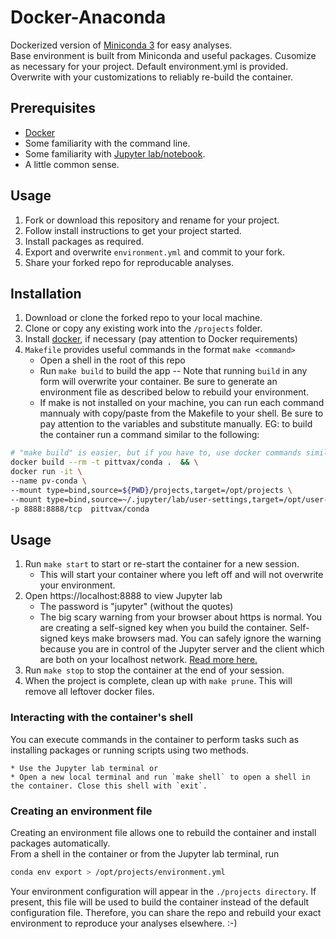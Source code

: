 # Docker-Anaconda

Dockerized version of [Miniconda 3](https://hub.docker.com/r/continuumio/miniconda3/) for easy analyses.  
Base environment is built from Miniconda and useful packages. Cusomize as necessary for your project.
Default environment.yml is provided. Overwrite with your customizations to reliably re-build the container.

## Prerequisites

* [Docker](https://docs.docker.com/)
* Some familiarity with the command line.  
* Some familiarity with [Jupyter lab/notebook](http://jupyterlab.readthedocs.io/en/stable/#).  
* A little common sense.  

## Usage

1. Fork or download this repository and rename for your project.  
1. Follow install instructions to get your project started.  
1. Install packages as required.  
1. Export and overwrite `environment.yml` and commit to your fork.  
1. Share your forked repo for reproducable analyses.

## Installation  

1. Download or clone the forked repo to your local machine.
1. Clone or copy any existing work into the `/projects` folder.  
1. Install [docker](https://docs.docker.com/), if necessary (pay attention to Docker requirements)
1. `Makefile` provides useful commands in the format `make <command>`  
    * Open a shell in the root of this repo  
    * Run `make build` to build the app  -- Note that running `build` in any form will overwrite your container. Be sure to generate an environment file as described below to rebuild your environment.  
    * If make is not installed on your machine, you can run each command mannualy with copy/paste from the Makefile to your shell. Be sure to pay attention to the variables and substitute manually. EG: to build the container run a command similar to the following:  

```bash
# "make build" is easier, but if you have to, use docker commands similar to this
docker build --rm -t pittvax/conda .  && \
docker run -it \
--name pv-conda \
--mount type=bind,source=${PWD}/projects,target=/opt/projects \
--mount type=bind,source=~/.jupyter/lab/user-settings,target=/opt/user-settings \
-p 8888:8888/tcp  pittvax/conda
```

## Usage

1. Run `make start` to start or re-start the container for a new session.  
    * This will start your container where you left off and will not overwrite your environment.  
1. Open https://localhost:8888 to view Jupyter lab  
    * The password is "jupyter" (without the quotes)
    * The big scary warning from your browser about https is normal. You are creating a  self-signed key when you build the container. Self-signed keys make browsers mad. You can safely ignore the warning because you are in control of the Jupyter server and the client which are both on your localhost network. [Read more here.](http://jupyter-notebook.readthedocs.io/en/latest/public_server.html#using-ssl-for-encrypted-communication)
1. Run `make stop` to stop the container at the end of your session.  
1. When the project is complete, clean up with `make prune`. This will remove all leftover docker files.

### Interacting with the container's shell  

You can execute commands in the container to perform tasks such as installing packages or running scripts using two methods.  

    * Use the Jupyter lab terminal or  
    * Open a new local terminal and run `make shell` to open a shell in the container. Close this shell with `exit`.  

### Creating an environment file  

Creating an environment file allows one to rebuild the container and install packages automatically.  
From a shell in the container or from the Jupyter lab terminal, run  

```bash  
conda env export > /opt/projects/environment.yml  
```

Your environment configuration will appear in the `./projects directory`. If present, this file will be used to build the container instead of the default configuration file. Therefore, you can share the repo and rebuild your exact environment to reproduce your analyses elsewhere. :-)
